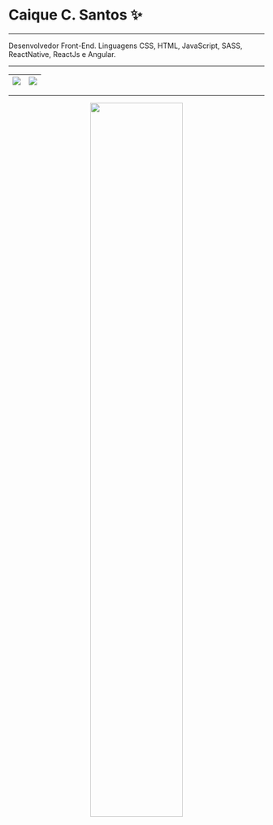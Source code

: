 # Caique C. Santos ✨

___

Desenvolvedor Front-End. Linguagens CSS, HTML, JavaScript, SASS, ReactNative, ReactJs e Angular.

___

<div width= "100%" align="center">
 
| <img src="https://github-readme-stats.vercel.app/api?username=caique-caetano&show_icons=true&theme=aura_dark" /> | <img src="https://github-readme-streak-stats.herokuapp.com/?user=caique-caetano&show_icons=true&theme=dark" /> |
 |:---:|:---:|
 
 </div>
 
  ___
 
<div width="100%" align="center">

  <img width="60%" align="center" src="https://github-readme-stats.vercel.app/api/top-langs/?username=caique-caetano&langs_count=6&theme=aura_dark&layout=compact" />
 
</div>


<!---
caique-caetano/caique-caetano is a ✨ special ✨ repository because its `README.md` (this file) appears on your GitHub profile.
You can click the Preview link to take a look at your changes.
--->


<!-- [![Readme Card](https://github-readme-stats.vercel.app/api/pin/?username=caique-caetano&repo=pokedex_projeto)](https://github.com/anuraghazra/github-readme-stats) -->



